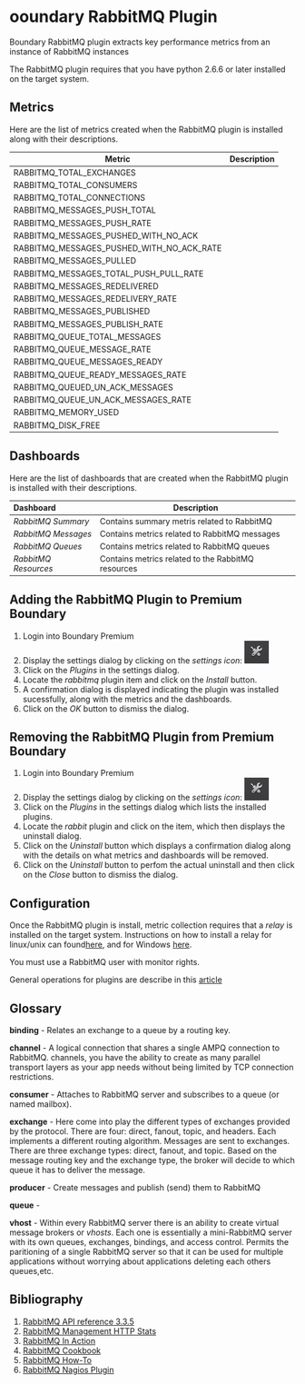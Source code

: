 ooundary RabbitMQ Plugin
=======================

Boundary RabbitMQ plugin extracts key performance metrics from an instance of RabbitMQ instances

The RabbitMQ plugin requires that you have python 2.6.6 or later installed on the target system.

## Metrics
Here are the list of metrics created when the RabbitMQ plugin is installed along with their descriptions.

| Metric                                        | Description |
|-----------------------------------------------|-------------|
|RABBITMQ\_TOTAL\_EXCHANGES                     | |
|RABBITMQ\_TOTAL\_CONSUMERS                     | |
|RABBITMQ\_TOTAL\_CONNECTIONS                   | |
|RABBITMQ\_MESSAGES\_PUSH\_TOTAL                | |
|RABBITMQ\_MESSAGES\_PUSH\_RATE                 | |
|RABBITMQ\_MESSAGES\_PUSHED\_WITH\_NO\_ACK      | |
|RABBITMQ\_MESSAGES\_PUSHED\_WITH\_NO\_ACK\_RATE| |
|RABBITMQ\_MESSAGES\_PULLED                     | |
|RABBITMQ\_MESSAGES\_TOTAL\_PUSH\_PULL\_RATE    | |
|RABBITMQ\_MESSAGES\_REDELIVERED                | |
|RABBITMQ\_MESSAGES\_REDELIVERY\_RATE           | |
|RABBITMQ\_MESSAGES\_PUBLISHED                  | |
|RABBITMQ\_MESSAGES\_PUBLISH\_RATE              | |
|RABBITMQ\_QUEUE\_TOTAL\_MESSAGES               | |
|RABBITMQ\_QUEUE\_MESSAGE\_RATE                 | |
|RABBITMQ\_QUEUE\_MESSAGES\_READY               | |
|RABBITMQ\_QUEUE\_READY\_MESSAGES\_RATE         | |
|RABBITMQ\_QUEUED\_UN\_ACK\_MESSAGES            | |
|RABBITMQ\_QUEUE\_UN\_ACK\_MESSAGES\_RATE       | |
|RABBITMQ\_MEMORY\_USED                         | |
|RABBITMQ\_DISK\_FREE                           | |


## Dashboards
Here are the list of dashboards that are created when the RabbitMQ plugin is installed with their descriptions.

|Dashboard           | Description                                      |
|:-------------------|--------------------------------------------------|
|_RabbitMQ Summary_  |Contains summary metris related to RabbitMQ       |
|_RabbitMQ Messages_ |Contains metrics related to RabbitMQ messages     |
|_RabbitMQ Queues_   |Contains metrics related to RabbitMQ queues       |
|_RabbitMQ Resources_|Contains metrics related to the RabbitMQ resources|


## Adding the RabbitMQ Plugin to Premium Boundary

1. Login into Boundary Premium
2. Display the settings dialog by clicking on the _settings icon_: ![](src/main/resources/settings_icon.png)
3. Click on the _Plugins_ in the settings dialog.
4. Locate the _rabbitmq_ plugin item and click on the _Install_ button.
5. A confirmation dialog is displayed indicating the plugin was installed sucessfully, along with the metrics and the dashboards.
6. Click on the _OK_ button to dismiss the dialog.

## Removing the RabbitMQ Plugin from Premium Boundary

1. Login into Boundary Premium
2. Display the settings dialog by clicking on the _settings icon_: ![](src/main/resources/settings_icon.png)
3. Click on the _Plugins_ in the settings dialog which lists the installed plugins.
4. Locate the _rabbit_ plugin and click on the item, which then displays the uninstall dialog.
5. Click on the _Uninstall_ button which displays a confirmation dialog along with the details on what metrics and dashboards will be removed.
6. Click on the _Uninstall_ button to perfom the actual uninstall and then click on the _Close_ button to dismiss the dialog.

## Configuration

Once the RabbitMQ plugin is install, metric collection requires that a _relay_ is installed on the target system. Instructions on how to install a relay for linux/unix can found[here](http://premium-documentation.boundary.com/relays), and for Windows [here](http://premium-support.boundary.com/customer/portal/articles/1656465-installing-relay-on-windows).


You must use a RabbitMQ user with monitor rights.

General operations for plugins are describe in this [article](http://premium-support.boundary.com/customer/portal/articles/1635550-plugins---how-to)

## Glossary

**binding** - Relates an exchange to a queue by a routing key.

**channel** - A logical connection that shares a single AMPQ connection to RabbitMQ. channels, you have the ability to create as many parallel transport layers as your app needs without being limited by TCP connection restrictions.

**consumer** - Attaches to RabbitMQ server and subscribes to a queue (or named mailbox).

**exchange** - Here come into play the different types of exchanges provided by the protocol. There are four: direct, fanout, topic, and headers. Each implements a different routing algorithm. Messages are sent to exchanges. There are three exchange types: direct, fanout, and topic. Based on the message routing key and the exchange type, the broker will
decide to which queue it has to deliver the message.

**producer** - Create messages and publish (send) them to RabbitMQ

**queue** -

**vhost** - Within every RabbitMQ server there is an ability to create virtual message brokers or _vhosts_. Each one is essentially a mini-RabbitMQ server with its own queues, exchanges, bindings, and access control. Permits the paritioning of a single RabbitMQ server so that it can be used for multiple applications without worrying about applications deleting each others queues,etc.

## Bibliography

1. [RabbitMQ API reference 3.3.5](http://hg.rabbitmq.com/rabbitmq-management/raw-file/rabbitmq_v3_3_5/priv/www/api/index.html)
2. [RabbitMQ Management HTTP Stats](http://hg.rabbitmq.com/rabbitmq-management/raw-file/31c1d2668d39/priv/www/doc/stats.html)
2. [RabbitMQ In Action](http://www.manning.com/videla/)
3. [RabbitMQ Cookbook](https://www.packtpub.com/application-development/rabbitmq-cookbook)
4. [RabbitMQ How-To](http://www.rabbitmq.com/how.html)
5. [RabbitMQ Nagios Plugin](https://github.com/jamesc/nagios-plugins-rabbitmq)

